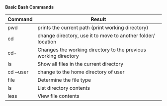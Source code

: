 **Basic Bash Commands**


| Command | Result |
| --- | --- |
| pwd | prints the current path (print working directory) |
| cd | change directory, use it to move to another folder/ location |
| cd- | Changes the working directory to the previous working directory |
| ls | Show all files in the current directory |
| cd ~user | change to the home directory of user |
| file | Determine the file type |
| ls | List directory contents |
| less | View file contents |


